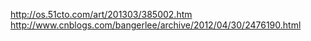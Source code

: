 http://os.51cto.com/art/201303/385002.htm
http://www.cnblogs.com/bangerlee/archive/2012/04/30/2476190.html

